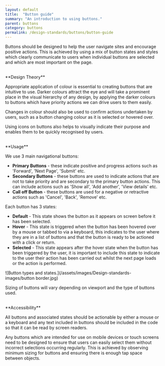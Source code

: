 ```yaml
---
layout: default
title:  "Button guide"
summary: "An introduction to using buttons."
parent: buttons
category: buttons
permalink: /design-standards/buttons/button-guide
---
```


Buttons should be designed to help the user navigate sites and encourage positive actions. This is achieved by using a mix of button states and styles which clearly communicate to users when individual buttons are selected and which are most important on the page.

<br>
**Design Theory**

Appropriate application of colour is essential to creating buttons that are intuitive to use. Darker colours attract the eye and will take a prominent place in the visual hierarchy of any design, by applying the darker colours to buttons which have priority actions we can drive users to them easily.

Changes in colour should also be used to confirm actions undertaken by users, such as a button changing colour as it is selected or hovered over.

Using icons on buttons also helps to visually indicate their purpose and enables them to be quickly recognised by users.


<br>
**Usage**

We use 3 main navigational buttons:

* **Primary Buttons** - these indicate positive and progress actions such as 'Forward', 'Next Page', 'Submit' etc.
* **Secondary Buttons** - these buttons are used to indicate actions that are not to take priority and are secondary to the primary button actions. This can include actions such as 'Show all', 'Add another', 'View details' etc.
* **Call off Button** - these buttons are used for a negative or retractive actions such as 'Cancel', 'Back', 'Remove' etc.

Each button has 3 states:

* **Default** - This state shows the button as it appears on screen before it has been selected.
* **Hover** - This state is triggered when the button has been hovered over by a mouse or tabbed to via a keyboard, this indicates to the user where they are in a list of buttons and that the button is ready to be actioned with a click or return.
* **Selected** - This state appears after the hover state when the button has been triggered by the user, it is important to include this state to indicate to the user their action has been carried out whilst the next page loads or the action is performed.


![Button types and states.](/assets/images/Design-standards-images/button border.jpg)

Sizing of buttons will vary depending on viewport and the type of buttons used.


<br>
**Accessibility**

All buttons and associated states should be actionable by either a mouse or a keyboard and any text included in buttons should be included in the code so that it can be read by screen readers.

Any buttons which are intended for use on mobile devices or touch screens need to be designed to ensure that users can easily select them without incorrect selections occurring regularly. This is achieved by observing minimum sizing for buttons and ensuring there is enough tap space between objects.
